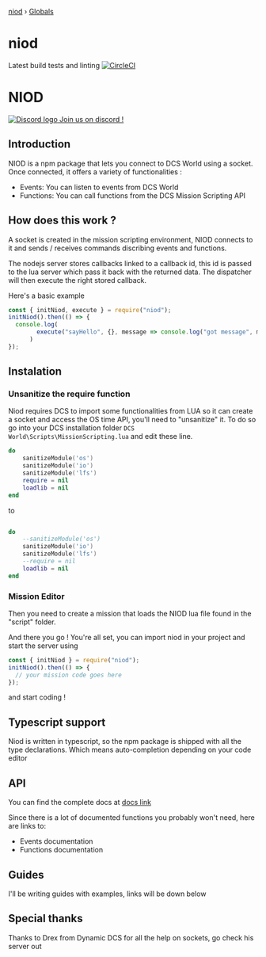 [niod](README.md) › [Globals](globals.md)

# niod

Latest build tests and linting
[![CircleCI](https://circleci.com/gh/Ked57/NIOD.svg?style=svg)](https://discord.gg/WUW24w8)

# NIOD

[![Discord logo](https://cdn0.iconfinder.com/data/icons/free-social-media-set/24/discord-64.png "Join us on discord !") Join us on discord !](https://discord.gg/WUW24w8)

## Introduction

NIOD is a npm package that lets you connect to DCS World using a socket. Once connected, it offers a variety of functionalities :

- Events: You can listen to events from DCS World
- Functions: You can call functions from the DCS Mission Scripting API

## How does this work ?

A socket is created in the mission scripting environment, NIOD connects to it and sends / receives commands discribing events and functions. 

The nodejs server stores callbacks linked to a callback id, this id is passed to the lua server which pass it
back with the returned data. The dispatcher will then execute the right stored callback.

Here's a basic example

```javascript
const { initNiod, execute } = require("niod");
initNiod().then(() => {
  console.log(
        execute("sayHello", {}, message => console.log("got message", message))
      )
});
```

## Instalation

### Unsanitize the require function

Niod requires DCS to import some functionalities from LUA so it can create a socket and access the OS time API, you'll need to "unsanitize" it. To do so go into your DCS installation folder `DCS World\Scripts\MissionScripting.lua` and edit these line.

```lua
do
	sanitizeModule('os')
	sanitizeModule('io')
	sanitizeModule('lfs')
	require = nil
	loadlib = nil
end
```

to

```lua

do
	--sanitizeModule('os')
	sanitizeModule('io')
	sanitizeModule('lfs')
	--require = nil
	loadlib = nil
end
```

### Mission Editor

Then you need to create a mission that loads the NIOD lua file found in the "script" folder.

And there you go ! You're all set, you can import niod in your project and start the server using

```javascript
const { initNiod } = require("niod");
initNiod().then(() => {
  // your mission code goes here
});
```

and start coding !

## Typescript support

Niod is written in typescript, so the npm package is shipped with all the type declarations. Which means auto-completion depending on your code editor

## API

You can find the complete docs at [docs link](https://github.com/ked57/NIOD)

Since there is a lot of documented functions you probably won't need, here are links to:

- Events documentation
- Functions documentation

## Guides

I'll be writing guides with examples, links will be down below

## Special thanks

Thanks to Drex from Dynamic DCS for all the help on sockets, go check his server out
